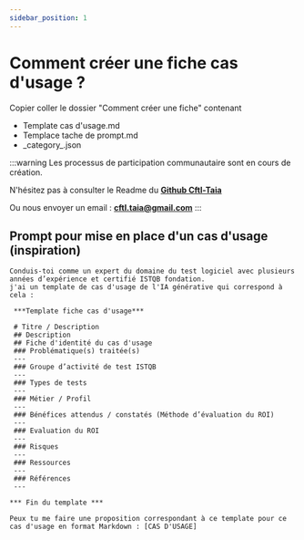 ```yaml
---
sidebar_position: 1
---
```



# Comment créer une fiche cas d'usage ?

Copier coller le dossier "Comment créer une fiche" contenant 
- Template cas d'usage.md
- Templace tache de prompt.md
- \_category_.json

:::warning
Les processus de participation communautaire sont en cours de création.

N'hésitez pas à consulter le Readme du **[Github Cftl-Taia](https://github.com/CFTL-TAIA/cftl-taia.github.io)**

Ou nous envoyer un email : **cftl.taia@gmail.com**
:::

## Prompt pour mise en place d'un cas d'usage (inspiration)
``` 
Conduis-toi comme un expert du domaine du test logiciel avec plusieurs années d’expérience et certifié ISTQB fondation.
j'ai un template de cas d'usage de l'IA générative qui correspond à cela :
 
 ***Template fiche cas d'usage***

 # Titre / Description
 ## Description
 ## Fiche d'identité du cas d'usage
 ### Problématique(s) traitée(s) 
 ---
 ### Groupe d’activité de test ISTQB 
 ---
 ### Types de tests 
 ---
 ### Métier / Profil
 ---
 ### Bénéfices attendus / constatés (Méthode d’évaluation du ROI)
 ---
 ### Evaluation du ROI
 ---
 ### Risques
 ---
 ### Ressources 
 ---
 ### Références
 ---
 
*** Fin du template ***

Peux tu me faire une proposition correspondant à ce template pour ce cas d'usage en format Markdown : [CAS D'USAGE]

``` 